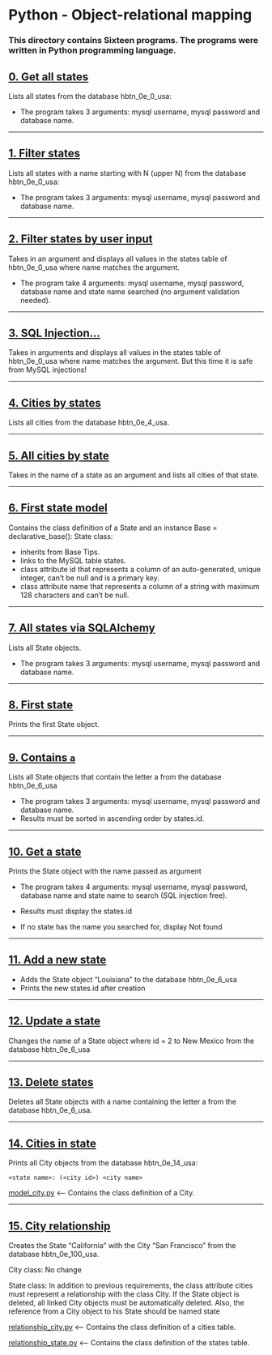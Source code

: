 # Python - Object-relational mapping

### **This directory contains Sixteen programs. The programs were written in Python programming language.**

## [0. Get all states](https://github.com/ehabsmh/alx-higher_level_programming/blob/main/0x0F-python-object_relational_mapping/0-select_states.py)

Lists all states from the database hbtn_0e_0_usa:

- The program takes 3 arguments: mysql username, mysql password and database name.

---

## [1. Filter states](https://github.com/ehabsmh/alx-higher_level_programming/blob/main/0x0F-python-object_relational_mapping/1-filter_states.py)

Lists all states with a name starting with N (upper N) from the database hbtn_0e_0_usa:

- The program takes 3 arguments: mysql username, mysql password and database name.

---

## [2. Filter states by user input](https://github.com/ehabsmh/alx-higher_level_programming/blob/main/0x0F-python-object_relational_mapping/2-my_filter_states.py)

Takes in an argument and displays all values in the states table of hbtn_0e_0_usa where name matches the argument.

- The program take 4 arguments: mysql username, mysql password, database name and state name searched (no argument validation needed).

---

## [3. SQL Injection...](https://github.com/ehabsmh/alx-higher_level_programming/blob/main/0x0F-python-object_relational_mapping/3-my_safe_filter_states.py)

Takes in arguments and displays all values in the states table of hbtn_0e_0_usa where name matches the argument. But this time it is safe from MySQL injections!

---

## [4. Cities by states](https://github.com/ehabsmh/alx-higher_level_programming/blob/main/0x0F-python-object_relational_mapping/4-cities_by_state.py)

Lists all cities from the database hbtn_0e_4_usa.

---

## [5. All cities by state](https://github.com/ehabsmh/alx-higher_level_programming/blob/main/0x0F-python-object_relational_mapping/5-filter_cities.py)

Takes in the name of a state as an argument and lists all cities of that state.

---

## [6. First state model](https://github.com/ehabsmh/alx-higher_level_programming/blob/main/0x0F-python-object_relational_mapping/model_state.py)

Contains the class definition of a State and an instance Base = declarative_base():
State class:

- inherits from Base Tips.
- links to the MySQL table states.
- class attribute id that represents a column of an auto-generated, unique integer, can’t be null and is a primary key.
- class attribute name that represents a column of a string with maximum 128 characters and can’t be null.

---

## [7. All states via SQLAlchemy](https://github.com/ehabsmh/alx-higher_level_programming/blob/main/0x0F-python-object_relational_mapping/7-model_state_fetch_all.py)

Lists all State objects.

- The program takes 3 arguments: mysql username, mysql password and database name.

---

## [8. First state](https://github.com/ehabsmh/alx-higher_level_programming/blob/main/0x0F-python-object_relational_mapping/8-model_state_fetch_first.py)

Prints the first State object.

---

## [9. Contains `a`](https://github.com/ehabsmh/alx-higher_level_programming/blob/main/0x0F-python-object_relational_mapping/9-model_state_filter_a.py)

Lists all State objects that contain the letter a from the database hbtn_0e_6_usa

- The program takes 3 arguments: mysql username, mysql password and database name.
- Results must be sorted in ascending order by states.id.

---

## [10. Get a state](https://github.com/ehabsmh/alx-higher_level_programming/blob/main/0x0F-python-object_relational_mapping/10-model_state_my_get.py)

Prints the State object with the name passed as argument

- The program takes 4 arguments: mysql username, mysql password, database name and state name to search (SQL injection free).

- Results must display the states.id
- If no state has the name you searched for, display Not found

---

## [11. Add a new state](https://github.com/ehabsmh/alx-higher_level_programming/blob/main/0x0F-python-object_relational_mapping/11-model_state_insert.py)

- Adds the State object “Louisiana” to the database hbtn_0e_6_usa
- Prints the new states.id after creation

---

## [12. Update a state](https://github.com/ehabsmh/alx-higher_level_programming/blob/main/0x0F-python-object_relational_mapping/12-model_state_update_id_2.py)

Changes the name of a State object where id = 2 to New Mexico from the database hbtn_0e_6_usa

---

## [13. Delete states](https://github.com/ehabsmh/alx-higher_level_programming/blob/main/0x0F-python-object_relational_mapping/13-model_state_delete_a.py)

Deletes all State objects with a name containing the letter a from the database hbtn_0e_6_usa.

---

## [14. Cities in state](https://github.com/ehabsmh/alx-higher_level_programming/blob/main/0x0F-python-object_relational_mapping/14-model_city_fetch_by_state.py)

Prints all City objects from the database hbtn_0e_14_usa:

`<state name>: (<city id>) <city name>`

[model_city.py](https://github.com/ehabsmh/alx-higher_level_programming/blob/main/0x0F-python-object_relational_mapping/model_city.py) <-- Contains the class definition of a City.

---

## [15. City relationship](https://github.com/ehabsmh/alx-higher_level_programming/blob/main/0x0F-python-object_relational_mapping/100-relationship_states_cities.py)

Creates the State “California” with the City “San Francisco” from the database hbtn_0e_100_usa.

City class:
No change

State class:
In addition to previous requirements, the class attribute cities must represent a relationship with the class City. If the State object is deleted, all linked City objects must be automatically deleted. Also, the reference from a City object to his State should be named state

[relationship_city.py](https://github.com/ehabsmh/alx-higher_level_programming/blob/main/0x0F-python-object_relational_mapping/relationship_city.py) <-- Contains the class definition of a cities table.

[relationship_state.py](https://github.com/ehabsmh/alx-higher_level_programming/blob/main/0x0F-python-object_relational_mapping/relationship_state.py) <-- Contains the class definition of the states table.
